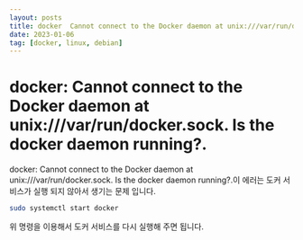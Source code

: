 ```yaml
---
layout: posts
title: docker  Cannot connect to the Docker daemon at unix:///var/run/docker.sock. Is the docker daemon running?.
date: 2023-01-06
tag: [docker, linux, debian]
---
```


# docker: Cannot connect to the Docker daemon at unix:///var/run/docker.sock. Is the docker daemon running?.

docker: Cannot connect to the Docker daemon at unix:///var/run/docker.sock. Is the docker daemon running?.이 에러는 도커 서비스가 실행 되지 않아서 생기는 문제 입니다. 

```bash
sudo systemctl start docker
```

위 명령을 이용해서 도커 서비스를 다시 실행해 주면 됩니다.
